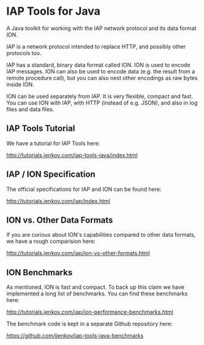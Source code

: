 # IAP Tools for Java
A Java toolkit for working with the IAP network protocol and its data format ION.

IAP is a network protocol intended to replace HTTP, and possibly other protocols too.

IAP has a standard, binary data format called ION. ION is used to encode IAP messages.
ION can also be used to encode data (e.g. the result from a remote procedure call),
but you can also nest other encodings as raw bytes inside ION.

ION can be used separately from IAP. It is very flexible, compact and fast.
You can use ION with IAP, with HTTP (instead of e.g. JSON), and also in log files
and data files.


## IAP Tools Tutorial
We have a tutorial for IAP Tools here:

http://tutorials.jenkov.com/iap-tools-java/index.html


## IAP / ION Specification
The official specifications for IAP and ION can be found here:

http://tutorials.jenkov.com/iap/index.html


## ION vs. Other Data Formats
If you are curious about ION's capabilities compared to other data formats, we have a rough comparision here:

http://tutorials.jenkov.com/iap/ion-vs-other-formats.html


## ION Benchmarks
As mentioned, ION is fast and compact. To back up this claim we have implemented a long list of benchmarks. You
can find these benchmarks here:

http://tutorials.jenkov.com/iap/ion-performance-benchmarks.html

The benchmark code is kept in a separate Github repository here:

https://github.com/jjenkov/iap-tools-java-benchmarks





